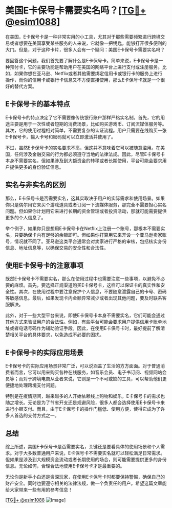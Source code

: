 # 美国E卡保号卡需要实名吗？[[TG💪+ @esim1088](https://t.me/s/esim1088)]

在美国，E卡保号卡是一种非常实用的小工具，尤其对于那些需要频繁进行跨境交易或者想要在美国享受某些服务的人来说，它就像一把钥匙，能够打开很多便利的大门。但是，对于这种卡片，很多人会有一个疑问：美国E卡保号卡需要实名吗？

要回答这个问题，我们首先要了解什么是E卡保号卡。简单来说，E卡保号卡是一种预付卡，它的主要功能是帮助用户在美国的网络平台上进行支付或注册服务。比如，如果你想在亚马逊、Netflix或者其他需要绑定信用卡或银行卡的服务上进行操作，而你的信用卡或银行卡信息又不方便直接使用，那么E卡保号卡就是一个很好的替代方案。

## E卡保号卡的基本特点

E卡保号卡的特点决定了它不需要像传统银行账户那样严格实名制。首先，它的用途主要是用于一次性或者短期的消费场景，比如购买游戏币、订阅流媒体服务等。其次，它的使用过程相对简单，不需要复杂的认证流程。用户只需要在线购买一张E卡保号卡，输入卡号和密码就可以立即激活并使用了。

不过，虽然E卡保号卡的实名要求不高，但这并不意味着它可以被随意滥用。在美国，任何涉及金融交易的行为都必须遵守当地的法律法规。因此，尽管E卡保号卡本身不需要实名，但如果涉及到大额资金的转移或者长期使用，平台可能会要求用户提供更多的身份验证信息。

## 实名与非实名的区别

那么，E卡保号卡是否需要实名，这其实取决于用户的实际需求和使用场景。如果你只是偶尔用它来买个游戏道具或者订阅一下流媒体服务，那完全不需要担心实名问题。但如果你计划用它来进行长期的资金管理或者投资活动，那就可能需要提供更多的个人信息了。

举个例子，如果你只是想用E卡保号卡在Netflix上注册一个账号，那根本不需要实名，只要确保卡内有足够的余额即可。但如果你打算用它来开设一个亚马逊卖家账号，情况就不同了。亚马逊这类平台通常会对卖家进行严格的审核，包括核实身份信息、地址信息等，以确保交易的安全性和合法性。

## 使用E卡保号卡的注意事项

既然E卡保号卡不需要实名，那么在使用过程中也需要注意一些事项，以避免不必要的麻烦。首先，要选择正规渠道购买E卡保号卡，这样可以保证卡的真实性和安全性。其次，在使用过程中要注意保护个人信息，不要随意泄露自己的卡号、密码等敏感信息。最后，如果发现卡内金额异常减少或者出现其他问题，要及时联系客服解决。

此外，对于一些大型平台来说，即使E卡保号卡本身不需要实名，它们可能会通过其他方式来验证用户的合法性。例如，有些平台可能会要求用户提供信用卡账单地址或者电话号码作为辅助验证手段。因此，在使用E卡保号卡时，最好提前了解清楚相关平台的具体要求，以免造成不必要的困扰。

## E卡保号卡的实际应用场景

E卡保号卡的实际应用场景非常广泛，可以说涵盖了生活的方方面面。对于普通消费者而言，它可以用来购买各种在线服务，如音乐会员、电子书订阅、视频网站会员等；而对于跨境电商从业者来说，它则是一个不可或缺的工具，可以帮助他们更便捷地处理跨境支付问题。

特别是在疫情期间，越来越多的人开始依赖线上购物和娱乐，E卡保号卡的需求也随之增长。无论是为了节省开支还是规避风险，很多人都会选择使用E卡保号卡来进行小额支付。而且，由于E卡保号卡的操作门槛低、使用方便，使得它成为了许多人首选的支付方式之一。

## 总结

综上所述，美国E卡保号卡是否需要实名，关键还是要看具体的使用场景和个人需求。对于大多数普通用户来说，E卡保号卡不需要实名就可以轻松满足日常需求。但如果是涉及到大规模资金流动或者长期使用的场合，则可能需要提供更多的身份信息。无论如何，合理合法地使用E卡保号卡才是最重要的。

无论你是新手小白还是资深玩家，在使用E卡保号卡时都要保持警惕，确保自己的财产安全。同时也要遵守相关的法律法规，做一个负责任的用户。希望这篇文章能给大家带来一些有用的参考信息！

[[TG💪+ @esim1088](https://t.me/s/esim1088) ![Image](https://i.postimg.cc/4NQfJmqS/Snipaste-2025-05-13-00-14-12.png)]
